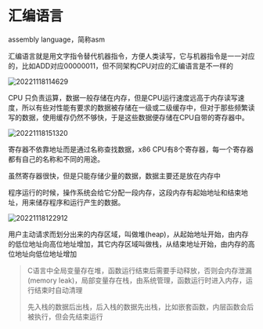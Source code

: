 # 汇编语言

assembly language，简称asm

汇编语言就是用文字指令替代机器指令，方便人类读写，它与机器指令是一一对应的，比如ADD对应00000011，但不同架构CPU对应的汇编语言是不一样的

![20221118114629](http://image.zuoright.com/20221118114629.png)

CPU 只负责运算，数据一般存储在内存，但是CPU运行速度远高于内存读写速度，所以有些对性能有要求的数据被存储在一级或二级缓存中，但对于那些频繁读写的数据，使用缓存仍然不够快，于是这些数据便存储在CPU自带的寄存器中。

![20221118151320](http://image.zuoright.com/20221118151320.png)

寄存器不依靠地址而是通过名称查找数据，x86 CPU有8个寄存器，每一个寄存器都有自己的名称和不同的用途。

虽然寄存器很快，但是只能存储少量的数据，数据主要还是放在内存中

程序运行的时候，操作系统会给它分配一段内存，这段内存有起始地址和结束地址，用来储存程序和运行产生的数据。

![20221118122912](http://image.zuoright.com/20221118122912.png)

用户主动请求而划分出来的内存区域，叫做堆(heap)，从起始地址开始，由内存的低位地址向高位地址增加，其它内存区域叫做栈，从结束地址开始，由内存的高位地址向低位地址增加

> C语言中全局变量存在堆，函数运行结束后需要手动释放，否则会内存泄漏(memory leak)，局部变量存在栈，由系统管理，函数运行时进入内存，运行结束时自动清理
>
> 先入栈的数据后出栈，后入栈的数据先出栈，比如嵌套函数，内层函数会后被执行，但会先结束运行
